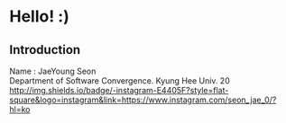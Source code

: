 # Hello! :)
## Introduction
Name : JaeYoung Seon<br>
Department of Software Convergence. Kyung Hee Univ. 20<br>
http://img.shields.io/badge/-instagram-E4405F?style=flat-square&logo=instagram&link=https://www.instagram.com/seon_jae_0/?hl=ko
<!--
**tjswodud/tjswodud** is a ✨ _special_ ✨ repository because its `README.md` (this file) appears on your GitHub profile.

Here are some ideas to get you started:

- 🔭 I’m currently working on ...
- 🌱 I’m currently learning ...
- 👯 I’m looking to collaborate on ...
- 🤔 I’m looking for help with ...
- 💬 Ask me about ...
- 📫 How to reach me: ...
- 😄 Pronouns: ...
- ⚡ Fun fact: ...
-->
